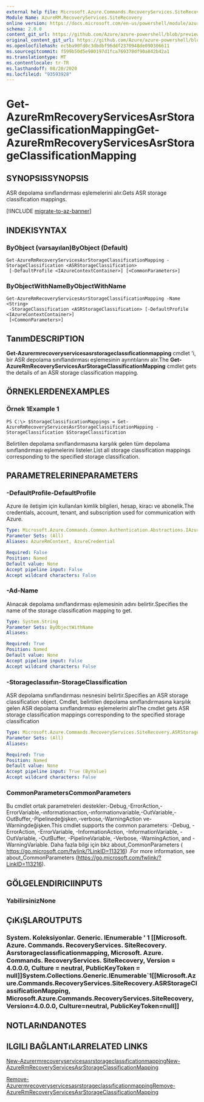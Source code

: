 ```yaml
---
external help file: Microsoft.Azure.Commands.RecoveryServices.SiteRecovery.dll-Help.xml
Module Name: AzureRM.RecoveryServices.SiteRecovery
online version: https://docs.microsoft.com/en-us/powershell/module/azurerm.recoveryservices.siterecovery/get-azurermrecoveryservicesasrstorageclassificationmapping
schema: 2.0.0
content_git_url: https://github.com/Azure/azure-powershell/blob/preview/src/ResourceManager/RecoveryServices/Commands.RecoveryServices.SiteRecovery/help/Get-AzureRmRecoveryServicesAsrStorageClassificationMapping.md
original_content_git_url: https://github.com/Azure/azure-powershell/blob/preview/src/ResourceManager/RecoveryServices/Commands.RecoveryServices.SiteRecovery/help/Get-AzureRmRecoveryServicesAsrStorageClassificationMapping.md
ms.openlocfilehash: ec5ba90fd0c3dbdbf96ddf2370948de090306611
ms.sourcegitcommit: f599b50d5e980197d1fca769378df90a842b42a1
ms.translationtype: MT
ms.contentlocale: tr-TR
ms.lasthandoff: 08/20/2020
ms.locfileid: "93593928"
---
```

# <span data-ttu-id="0c9a4-101">Get-AzureRmRecoveryServicesAsrStorageClassificationMapping</span><span class="sxs-lookup"><span data-stu-id="0c9a4-101">Get-AzureRmRecoveryServicesAsrStorageClassificationMapping</span></span>

## <span data-ttu-id="0c9a4-102">SYNOPSIS</span><span class="sxs-lookup"><span data-stu-id="0c9a4-102">SYNOPSIS</span></span>
<span data-ttu-id="0c9a4-103">ASR depolama sınıflandırması eşlemelerini alır.</span><span class="sxs-lookup"><span data-stu-id="0c9a4-103">Gets ASR storage classification mappings.</span></span>

[!INCLUDE [migrate-to-az-banner](../../includes/migrate-to-az-banner.md)]

## <span data-ttu-id="0c9a4-104">INDEKI</span><span class="sxs-lookup"><span data-stu-id="0c9a4-104">SYNTAX</span></span>

### <span data-ttu-id="0c9a4-105">ByObject (varsayılan)</span><span class="sxs-lookup"><span data-stu-id="0c9a4-105">ByObject (Default)</span></span>
```
Get-AzureRmRecoveryServicesAsrStorageClassificationMapping -StorageClassification <ASRStorageClassification>
 [-DefaultProfile <IAzureContextContainer>] [<CommonParameters>]
```

### <span data-ttu-id="0c9a4-106">ByObjectWithName</span><span class="sxs-lookup"><span data-stu-id="0c9a4-106">ByObjectWithName</span></span>
```
Get-AzureRmRecoveryServicesAsrStorageClassificationMapping -Name <String>
 -StorageClassification <ASRStorageClassification> [-DefaultProfile <IAzureContextContainer>]
 [<CommonParameters>]
```

## <span data-ttu-id="0c9a4-107">Tanım</span><span class="sxs-lookup"><span data-stu-id="0c9a4-107">DESCRIPTION</span></span>
<span data-ttu-id="0c9a4-108">**Get-Azurermrecoveryservicesasrstorageclassıficationmapping** cmdlet 'i, bir ASR depolama sınıflandırması eşlemesinin ayrıntılarını alır.</span><span class="sxs-lookup"><span data-stu-id="0c9a4-108">The **Get-AzureRmRecoveryServicesAsrStorageClassificationMapping** cmdlet gets the details of an ASR storage classification mapping.</span></span>

## <span data-ttu-id="0c9a4-109">ÖRNEKLERDEN</span><span class="sxs-lookup"><span data-stu-id="0c9a4-109">EXAMPLES</span></span>

### <span data-ttu-id="0c9a4-110">Örnek 1</span><span class="sxs-lookup"><span data-stu-id="0c9a4-110">Example 1</span></span>
```
PS C:\> $StorageClassificationMappings = Get-AzureRmRecoveryServicesAsrStorageClassificationMapping -StorageClassification $StorageClassification
```

<span data-ttu-id="0c9a4-111">Belirtilen depolama sınıflandırmasına karşılık gelen tüm depolama sınıflandırması eşlemelerini listeler.</span><span class="sxs-lookup"><span data-stu-id="0c9a4-111">List all storage classification mappings corresponding to the specified storage classification.</span></span>

## <span data-ttu-id="0c9a4-112">PARAMETRELERINE</span><span class="sxs-lookup"><span data-stu-id="0c9a4-112">PARAMETERS</span></span>

### <span data-ttu-id="0c9a4-113">-DefaultProfile</span><span class="sxs-lookup"><span data-stu-id="0c9a4-113">-DefaultProfile</span></span>
<span data-ttu-id="0c9a4-114">Azure ile iletişim için kullanılan kimlik bilgileri, hesap, kiracı ve abonelik.</span><span class="sxs-lookup"><span data-stu-id="0c9a4-114">The credentials, account, tenant, and subscription used for communication with Azure.</span></span>


```yaml
Type: Microsoft.Azure.Commands.Common.Authentication.Abstractions.IAzureContextContainer
Parameter Sets: (All)
Aliases: AzureRmContext, AzureCredential

Required: False
Position: Named
Default value: None
Accept pipeline input: False
Accept wildcard characters: False
```

### <span data-ttu-id="0c9a4-115">-Ad</span><span class="sxs-lookup"><span data-stu-id="0c9a4-115">-Name</span></span>
<span data-ttu-id="0c9a4-116">Alınacak depolama sınıflandırması eşlemesinin adını belirtir.</span><span class="sxs-lookup"><span data-stu-id="0c9a4-116">Specifies the name of the storage classification mapping to get.</span></span>

```yaml
Type: System.String
Parameter Sets: ByObjectWithName
Aliases:

Required: True
Position: Named
Default value: None
Accept pipeline input: False
Accept wildcard characters: False
```

### <span data-ttu-id="0c9a4-117">-Storageclassıfın</span><span class="sxs-lookup"><span data-stu-id="0c9a4-117">-StorageClassification</span></span>
<span data-ttu-id="0c9a4-118">ASR depolama sınıflandırması nesnesini belirtir.</span><span class="sxs-lookup"><span data-stu-id="0c9a4-118">Specifies an ASR storage classification object.</span></span> <span data-ttu-id="0c9a4-119">Cmdlet, belirtilen depolama sınıflandırmasına karşılık gelen ASR depolama sınıflandırması eşlemelerini alır</span><span class="sxs-lookup"><span data-stu-id="0c9a4-119">The cmdlet gets ASR storage classification mappings corresponding to the specified storage classification</span></span> 

```yaml
Type: Microsoft.Azure.Commands.RecoveryServices.SiteRecovery.ASRStorageClassification
Parameter Sets: (All)
Aliases:

Required: True
Position: Named
Default value: None
Accept pipeline input: True (ByValue)
Accept wildcard characters: False
```

### <span data-ttu-id="0c9a4-120">CommonParameters</span><span class="sxs-lookup"><span data-stu-id="0c9a4-120">CommonParameters</span></span>
<span data-ttu-id="0c9a4-121">Bu cmdlet ortak parametreleri destekler:-Debug,-ErrorAction,-ErrorVariable,-ınformationaction,-ınformationvariable,-OutVariable,-OutBuffer,-Pipelinedeğişken,-verbose,-WarningAction ve-Warningdeğişken.</span><span class="sxs-lookup"><span data-stu-id="0c9a4-121">This cmdlet supports the common parameters: -Debug, -ErrorAction, -ErrorVariable, -InformationAction, -InformationVariable, -OutVariable, -OutBuffer, -PipelineVariable, -Verbose, -WarningAction, and -WarningVariable.</span></span> <span data-ttu-id="0c9a4-122">Daha fazla bilgi için bkz about_CommonParameters ( https://go.microsoft.com/fwlink/?LinkID=113216) .</span><span class="sxs-lookup"><span data-stu-id="0c9a4-122">For more information, see about_CommonParameters (https://go.microsoft.com/fwlink/?LinkID=113216).</span></span>

## <span data-ttu-id="0c9a4-123">GÖLGELENDIRICI</span><span class="sxs-lookup"><span data-stu-id="0c9a4-123">INPUTS</span></span>

### <span data-ttu-id="0c9a4-124">Yabilirsiniz</span><span class="sxs-lookup"><span data-stu-id="0c9a4-124">None</span></span>

## <span data-ttu-id="0c9a4-125">ÇıKıŞLAR</span><span class="sxs-lookup"><span data-stu-id="0c9a4-125">OUTPUTS</span></span>

### <span data-ttu-id="0c9a4-126">System. Koleksiyonlar. Generic. IEnumerable ' 1 [[Microsoft. Azure. Commands. RecoveryServices. SiteRecovery. Asrstorageclassıficationmapping, Microsoft. Azure. Commands. RecoveryServices. SiteRecovery, Version = 4.0.0.0, Culture = neutral, PublicKeyToken = null]]</span><span class="sxs-lookup"><span data-stu-id="0c9a4-126">System.Collections.Generic.IEnumerable\`1[[Microsoft.Azure.Commands.RecoveryServices.SiteRecovery.ASRStorageClassificationMapping, Microsoft.Azure.Commands.RecoveryServices.SiteRecovery, Version=4.0.0.0, Culture=neutral, PublicKeyToken=null]]</span></span>

## <span data-ttu-id="0c9a4-127">NOTLARıNDA</span><span class="sxs-lookup"><span data-stu-id="0c9a4-127">NOTES</span></span>

## <span data-ttu-id="0c9a4-128">ILGILI BAĞLANTıLAR</span><span class="sxs-lookup"><span data-stu-id="0c9a4-128">RELATED LINKS</span></span>

[<span data-ttu-id="0c9a4-129">New-Azurermrecoveryservicesasrstorageclassıficationmapping</span><span class="sxs-lookup"><span data-stu-id="0c9a4-129">New-AzureRmRecoveryServicesAsrStorageClassificationMapping</span></span>](./New-AzureRmRecoveryServicesAsrStorageClassificationMapping.md)

[<span data-ttu-id="0c9a4-130">Remove-Azurermrecoveryservicesasrstorageclassıficationmapping</span><span class="sxs-lookup"><span data-stu-id="0c9a4-130">Remove-AzureRmRecoveryServicesAsrStorageClassificationMapping</span></span>](./Remove-AzureRmRecoveryServicesAsrStorageClassificationMapping.md)
